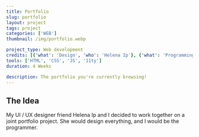 ```yaml
---
title: Portfolio
slug: portfolio
layout: project
tags: project
categories: ['WEB']
thumbnail: /img/portfolio.webp

project_type: Web development
credits: [{'what': 'Design', 'who': 'Helena Ip'}, {'what': 'Programming', 'who': 'Jason Light'}]
tools: ['HTML', 'CSS', 'JS', '11ty']
duration: 4 Weeks

description: The portfolio you're currently browsing!
---
```


## The Idea
My UI / UX designer friend Helena Ip and I decided to work together on a joint portfolio project. She would design everything, and I would be the programmer.